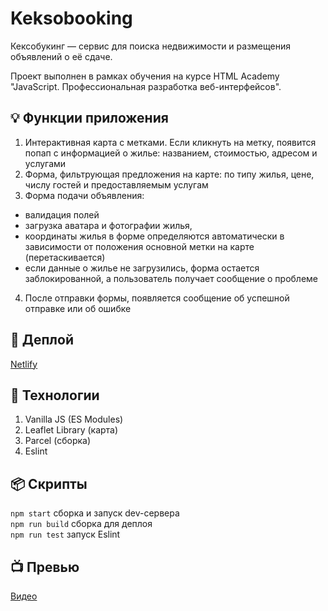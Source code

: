 # Keksobooking

Кексобукинг &mdash; сервис для поиска недвижимости и размещения объявлений о её сдаче.

Проект выполнен в рамках обучения на курсе HTML Academy "JavaScript. Профессиональная разработка веб-интерфейсов".

## 💡 Функции приложения

1. Интерактивная карта с метками. Если кликнуть на метку, появится попап с информацией о жилье: названием, стоимостью, адресом и услугами
2. Форма, фильтрующая предложения на карте: по типу жилья, цене, числу гостей и предоставляемым услугам
3. Форма подачи объявления:
  * валидация полей
  * загрузка аватара и фотографии жилья,
  * координаты жилья в форме определяются автоматически в зависимости от положения основной метки на карте (перетаскивается)
  * если данные о жилье не загрузились, форма остается заблокированной, а пользователь получает сообщение о проблеме
4. После отправки формы, появляется сообщение об успешной отправке или об ошибке

## 🚀 Деплой

[Netlify](https://ff1892-keksobooking.netlify.app/)

## 🔧 Технологии

1. Vanilla JS (ES Modules)
2. Leaflet Library (карта)
3. Parcel (сборка)
4. Eslint

## 📦 Скрипты

`npm start` сборка и запуск dev-сервера  
`npm run build` сборка для деплоя  
`npm run test` запуск Eslint  

## 📺 Превью

[Видео](https://i.imgur.com/7s66YnA.mp4)
